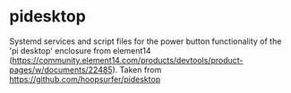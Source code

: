 # pidesktop
Systemd services and script files for the power button functionality of the 'pi desktop' enclosure from element14 (https://community.element14.com/products/devtools/product-pages/w/documents/22485). Taken from https://github.com/hoopsurfer/pidesktop
